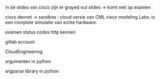 

in de slides van cisco zijn er grayed out slides -> komt niet op examen

cisco devnet -> sandbox : cloud versie van CML cisco modeling Labs. is een complete simulatie van echte hardware.

examen status codes http kennen


gitlab account

CloudEngineering


argumenten in python

argparse library in python